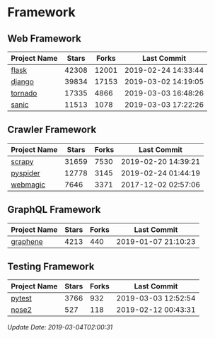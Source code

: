# Framework

## Web Framework

| Project Name | Stars | Forks | Last Commit |
| ------------ | ----- | ----- | ----------- |
| [flask](https://github.com/pallets/flask) | 42308 | 12001 | 2019-02-24 14:33:44 |
| [django](https://github.com/django/django) | 39834 | 17153 | 2019-03-02 14:19:05 |
| [tornado](https://github.com/tornadoweb/tornado) | 17335 | 4866 | 2019-03-03 16:48:26 |
| [sanic](https://github.com/huge-success/sanic) | 11513 | 1078 | 2019-03-03 17:22:26 |

## Crawler Framework

| Project Name | Stars | Forks | Last Commit |
| ------------ | ----- | ----- | ----------- |
| [scrapy](https://github.com/scrapy/scrapy) | 31659 | 7530 | 2019-02-20 14:39:21 |
| [pyspider](https://github.com/binux/pyspider) | 12778 | 3145 | 2019-02-24 01:44:19 |
| [webmagic](https://github.com/code4craft/webmagic) | 7646 | 3371 | 2017-12-02 02:57:06 |

## GraphQL Framework

| Project Name | Stars | Forks | Last Commit |
| ------------ | ----- | ----- | ----------- |
| [graphene](https://github.com/graphql-python/graphene) | 4213 | 440 | 2019-01-07 21:10:23 |

## Testing Framework

| Project Name | Stars | Forks | Last Commit |
| ------------ | ----- | ----- | ----------- |
| [pytest](https://github.com/pytest-dev/pytest) | 3766 | 932 | 2019-03-03 12:52:54 |
| [nose2](https://github.com/nose-devs/nose2) | 527 | 118 | 2019-02-12 00:43:31 |

*Update Date: 2019-03-04T02:00:31*